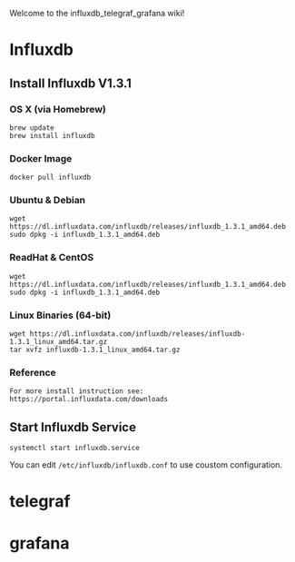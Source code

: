 Welcome to the influxdb_telegraf_grafana wiki!
# Influxdb
## Install Influxdb V1.3.1
### OS X (via Homebrew)
```
brew update
brew install influxdb
```
### Docker Image
```
docker pull influxdb
```

### Ubuntu & Debian
```
wget https://dl.influxdata.com/influxdb/releases/influxdb_1.3.1_amd64.deb
sudo dpkg -i influxdb_1.3.1_amd64.deb
```
### ReadHat & CentOS
```
wget https://dl.influxdata.com/influxdb/releases/influxdb_1.3.1_amd64.deb
sudo dpkg -i influxdb_1.3.1_amd64.deb
```
### Linux Binaries (64-bit)
```
wget https://dl.influxdata.com/influxdb/releases/influxdb-1.3.1_linux_amd64.tar.gz
tar xvfz influxdb-1.3.1_linux_amd64.tar.gz
```
### Reference
```
For more install instruction see: https://portal.influxdata.com/downloads
```
## Start Influxdb Service
```
systemctl start influxdb.service
```
You can edit `/etc/influxdb/influxdb.conf` to use coustom configuration.

# telegraf

# grafana